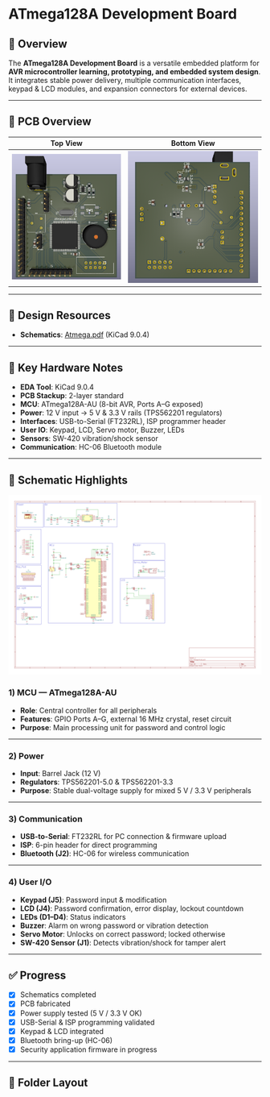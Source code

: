 # ATmega128A Development Board

## 🔎 Overview
The **ATmega128A Development Board** is a versatile embedded platform for **AVR microcontroller learning, prototyping, and embedded system design**.  
It integrates stable power delivery, multiple communication interfaces, keypad & LCD modules, and expansion connectors for external devices.

---

## 📸 PCB Overview
| Top View | Bottom View |
|----------|-------------|
| ![Top](docs/images/Atmega128-F.png) | ![Bottom](docs/images/Atmega128-B.png) |

---

## 📑 Design Resources
- **Schematics**: [Atmega.pdf](Atmega.pdf) (KiCad 9.0.4)

---

## 🔧 Key Hardware Notes
- **EDA Tool**: KiCad 9.0.4  
- **PCB Stackup**: 2-layer standard  
- **MCU**: ATmega128A-AU (8-bit AVR, Ports A–G exposed)  
- **Power**: 12 V input → 5 V & 3.3 V rails (TPS562201 regulators)  
- **Interfaces**: USB-to-Serial (FT232RL), ISP programmer header  
- **User IO**: Keypad, LCD, Servo motor, Buzzer, LEDs  
- **Sensors**: SW-420 vibration/shock sensor  
- **Communication**: HC-06 Bluetooth module

---

## 🧩 Schematic Highlights
![MCU](docs/images/Atmega.png)
### 1) MCU — ATmega128A-AU  
- **Role**: Central controller for all peripherals  
- **Features**: GPIO Ports A–G, external 16 MHz crystal, reset circuit  
- **Purpose**: Main processing unit for password and control logic

---

### 2) Power
- **Input**: Barrel Jack (12 V)  
- **Regulators**: TPS562201-5.0 & TPS562201-3.3  
- **Purpose**: Stable dual-voltage supply for mixed 5 V / 3.3 V peripherals

---

### 3) Communication 
- **USB-to-Serial**: FT232RL for PC connection & firmware upload  
- **ISP**: 6-pin header for direct programming  
- **Bluetooth (J2)**: HC-06 for wireless communication

---

### 4) User I/O
- **Keypad (J5)**: Password input & modification  
- **LCD (J4)**: Password confirmation, error display, lockout countdown  
- **LEDs (D1–D4)**: Status indicators  
- **Buzzer**: Alarm on wrong password or vibration detection  
- **Servo Motor**: Unlocks on correct password; locked otherwise  
- **SW-420 Sensor (J1)**: Detects vibration/shock for tamper alert

---

## ✅ Progress
- [x] Schematics completed  
- [x] PCB fabricated  
- [x] Power supply tested (5 V / 3.3 V OK)  
- [x] USB-Serial & ISP programming validated  
- [x] Keypad & LCD integrated  
- [x] Bluetooth bring-up (HC-06)  
- [x] Security application firmware in progress  

---

## 📂 Folder Layout
